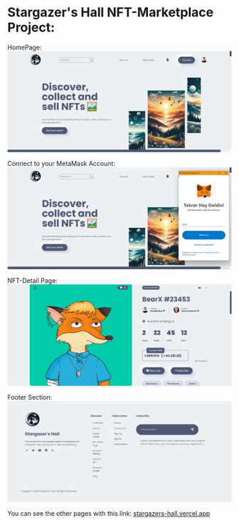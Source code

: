 # Stargazer's Hall NFT-Marketplace Project:

HomePage:
![](img/screen1.png)

Connect to your MetaMask Account:
![](img/screen2.png)

NFT-Detail Page:
![](img/screen3.png)

Footer Section:
![](img/screen4.png)

You can see the other pages with this link:
[stargazers-hall.vercel.app](stargazers-hall.vercel.app)

